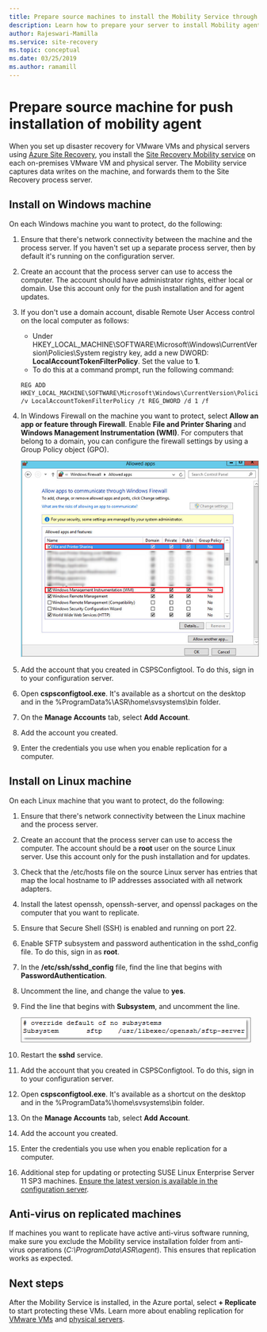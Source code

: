 ```yaml
---
title: Prepare source machines to install the Mobility Service through push installation for disaster recovery of VMware VMs and physical servers to Azure | Microsoft Docs
description: Learn how to prepare your server to install Mobility agent through push installation for disaster recovery of VMware VMs and physical servers to Azure using the  Azure Site Recovery service.
author: Rajeswari-Mamilla
ms.service: site-recovery
ms.topic: conceptual
ms.date: 03/25/2019
ms.author: ramamill
---
```


# Prepare source machine for push installation of mobility agent

When you set up disaster recovery for VMware VMs and physical servers using [Azure Site Recovery](site-recovery-overview.md), you install the [Site Recovery Mobility service](vmware-physical-mobility-service-overview.md) on each on-premises VMware VM and physical server.  The Mobility service captures data writes on the machine, and forwards them to the Site Recovery process server.

## Install on Windows machine

On each Windows machine you want to protect, do the following:

1. Ensure that there's network connectivity between the machine and the process server. If you haven't set up a separate process server, then by default it's running on the configuration server.
1. Create an account that the process server can use to access the computer. The account should have administrator rights, either local or domain. Use this account only for the push installation and for agent updates.
2. If you don't use a domain account, disable Remote User Access control on the local computer as follows:
    - Under  HKEY_LOCAL_MACHINE\SOFTWARE\Microsoft\Windows\CurrentVersion\Policies\System registry key, add a new DWORD: **LocalAccountTokenFilterPolicy**. Set the value to **1**.
    -  To do this at a command prompt, run the following command:  
   ```
   REG ADD HKEY_LOCAL_MACHINE\SOFTWARE\Microsoft\Windows\CurrentVersion\Policies\System /v LocalAccountTokenFilterPolicy /t REG_DWORD /d 1 /f
   ```
3. In Windows Firewall on the machine you want to protect, select **Allow an app or feature through Firewall**. Enable **File and Printer Sharing** and **Windows Management Instrumentation (WMI)**. For computers that belong to a domain, you can configure the firewall settings by using a Group Policy object (GPO).

   ![Firewall settings](./media/vmware-azure-install-mobility-service/mobility1.png)

4. Add the account that you created in CSPSConfigtool. To do this, sign in to your configuration server.
5. Open **cspsconfigtool.exe**. It's available as a shortcut on the desktop and in the %ProgramData%\ASR\home\svsystems\bin folder.
6. On the **Manage Accounts** tab, select **Add Account**.
7. Add the account you created.
8. Enter the credentials you use when you enable replication for a computer.

## Install on Linux machine

On each Linux machine that you want to protect, do the following:

1. Ensure that there's network connectivity between the Linux machine and the process server.
2. Create an account that the process server can use to access the computer. The account should be a **root** user on the source Linux server. Use this account only for the push installation and for updates.
3. Check that the /etc/hosts file on the source Linux server has entries that map the local hostname to IP addresses associated with all network adapters.
4. Install the latest openssh, openssh-server, and openssl packages on the computer that you want to replicate.
5. Ensure that Secure Shell (SSH) is enabled and running on port 22.
4. Enable SFTP subsystem and password authentication in the sshd_config file. To do this, sign in as **root**.
5. In the **/etc/ssh/sshd_config** file, find the line that begins with **PasswordAuthentication**.
6. Uncomment the line, and change the value to **yes**.
7. Find the line that begins with **Subsystem**, and uncomment the line.

      ![Linux](./media/vmware-azure-install-mobility-service/mobility2.png)

8. Restart the **sshd** service.
9. Add the account that you created in CSPSConfigtool. To do this, sign in to your configuration server.
10. Open **cspsconfigtool.exe**. It's available as a shortcut on the desktop and in the %ProgramData%\home\svsystems\bin folder.
11. On the **Manage Accounts** tab, select **Add Account**.
12. Add the account you created.
13. Enter the credentials you use when you enable replication for a computer.
1. Additional step for updating or protecting SUSE Linux Enterprise Server 11 SP3 machines. [Ensure the latest version is available in the configuration server](vmware-physical-mobility-service-overview.md#download-latest-mobility-agent-installer-for-suse-11-sp3-server).

## Anti-virus on replicated machines

If machines you want to replicate have active anti-virus software running, make sure you exclude the Mobility service installation folder from anti-virus operations (*C:\ProgramData\ASR\agent*). This ensures that replication works as expected.

## Next steps

After the Mobility Service is installed, in the Azure portal, select **+ Replicate** to start protecting these VMs. Learn more about enabling replication for [VMware VMs](vmware-azure-enable-replication.md) and [physical servers](physical-azure-disaster-recovery.md#enable-replication).


